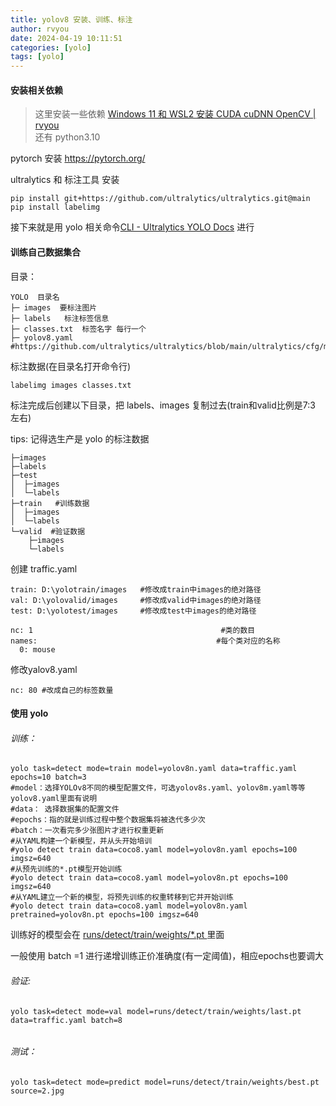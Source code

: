 ```yaml
---
title: yolov8 安装、训练、标注
author: rvyou
date: 2024-04-19 10:11:51
categories: [yolo]
tags: [yolo]
---
```


#### 

#### 安装相关依赖

> 这里安装一些依赖 [Windows 11 和 WSL2 安装 CUDA cuDNN OpenCV | rvyou](/posts/CUDA-cuDNN-OpenCV/)   
> 还有 python3.10

 pytorch 安装 https://pytorch.org/

ultralytics 和 标注工具 安装

```shell
pip install git+https://github.com/ultralytics/ultralytics.git@main
pip install labelimg
```

接下来就是用 yolo 相关命令[CLI - Ultralytics YOLO Docs](https://docs.ultralytics.com/usage/cli/#predict) 进行

#### 训练自己数据集合

目录：

```shell
YOLO  目录名
├─ images  要标注图片
├─ labels   标注标签信息
├─ classes.txt  标签名字 每行一个
├─ yolov8.yaml  #https://github.com/ultralytics/ultralytics/blob/main/ultralytics/cfg/models/v8/yolov8.yamlhttps://github.com/ultralytics/ultralytics/blob/main/ultralytics/cfg/models/v8/yolov8.yaml
```

标注数据(在目录名打开命令行)

```shell
labelimg images classes.txt
```

标注完成后创建以下目录，把 labels、images 复制过去(train和valid比例是7:3 左右)

tips: 记得选生产是 yolo 的标注数据

```shell
├─images
├─labels
├─test
│  ├─images
│  └─labels
├─train   #训练数据
│  ├─images
│  └─labels
└─valid  #验证数据
    ├─images
    └─labels
```

创建 traffic.yaml

```vim
train: D:\yolotrain/images   #修改成train中images的绝对路径
val: D:\yolovalid/images     #修改成valid中images的绝对路径
test: D:\yolotest/images     #修改成test中images的绝对路径

nc: 1                                          #类的数目
names:                                        #每个类对应的名称
  0: mouse
```

修改yalov8.yaml

```vim
nc: 80 #改成自己的标签数量
```

#### 使用 yolo

###### 训练：

```shell
yolo task=detect mode=train model=yolov8n.yaml data=traffic.yaml epochs=10 batch=3
#model：选择YOLOv8不同的模型配置文件，可选yolov8s.yaml、yolov8m.yaml等等 yolov8.yaml里面有说明
#data： 选择数据集的配置文件
#epochs：指的就是训练过程中整个数据集将被迭代多少次
#batch：一次看完多少张图片才进行权重更新
#从YAML构建一个新模型，并从头开始培训
#yolo detect train data=coco8.yaml model=yolov8n.yaml epochs=100 imgsz=640
#从预先训练的*.pt模型开始训练
#yolo detect train data=coco8.yaml model=yolov8n.pt epochs=100 imgsz=640
#从YAML建立一个新的模型，将预先训练的权重转移到它并开始训练
#yolo detect train data=coco8.yaml model=yolov8n.yaml pretrained=yolov8n.pt epochs=100 imgsz=640
```

训练好的模型会在  <u> runs/detect/train/weights/*.pt </u> 里面

一般使用 batch =1 进行递增训练正价准确度(有一定阈值)，相应epochs也要调大

###### 验证:

```shell
yolo task=detect mode=val model=runs/detect/train/weights/last.pt data=traffic.yaml batch=8
```

###### 

###### 测试：

```shell
yolo task=detect mode=predict model=runs/detect/train/weights/best.pt source=2.jpg
```
